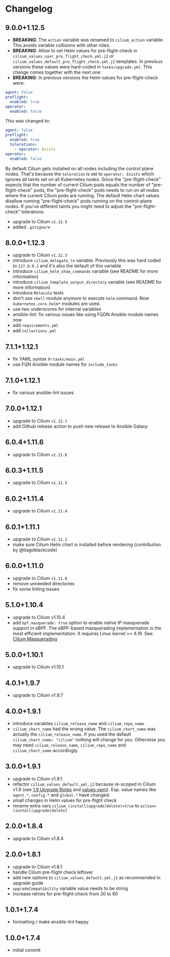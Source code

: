 # Changelog

## 9.0.0+1.12.5

- **BREAKING**: The `action` variable was renamed to `cilium_action` variable. This avoids variable collisions with other roles.
- **BREAKING**: Allow to set Helm values for pre-flight-check in `cilium_values_user_pre_flight_check.yml.j2` or `cilium_values_default_pre_flight_check.yml.j2` templates. In previous versions these values were hard-coded in `tasks/upgrade.yml`. This change comes together with the next one:
- **BREAKING**: In previous versions the Helm values for pre-flight-check were:

```yaml
agent: false
preflight:
  enabled: true
operator:
  enabled: false
```

This was changed to:

```yaml
agent: false
preflight:
  enabled: true
  tolerations:
    - operator: Exists
operator:
  enabled: false
```

By default Cilium gets installed on all nodes including the control plane nodes. That's because the `toleration` is set to `operator: Exists` which ignores all taints set on all Kubernetes nodes. Since the "pre-flight-check" expects that the number of current Cilium pods equals the number of "pre-flight-check" pods, the "pre-flight-check" pods needs to run on all nodes where the current Cilium pods are running. The default Helm chart values disallow running "pre-flight-check" pods running on the control-plane nodes. If you've different taints you might need to adjust the "pre-flight-check" tolerations.

- upgrade to Cilium `v1.12.5`
- added `.gitignore`

## 8.0.0+1.12.3

- upgrade to Cilium `v1.12.3`
- introduce `cilium_delegate_to` variable. Previously this was hard coded to `127.0.0.1` and it's also the default of this variable.
- introduce `cilium_helm_show_commands` variable (see README for more information)
- introduce `cilium_template_output_directory` variable (see README for more information)
- introduce `Molecule` tests
- don't use `shell` module anymore to execute `helm` command. Now `kubernetes.core.helm*` modules are used.
- use two underscores for internal variables
- ansible-lint: fix various issues like using FQDN Ansible module names now
- add `requirements.yml`
- add `collections.yml`

## 7.1.1+1.12.1

- fix YAML syntax in `tasks/main.yml`
- use FQN Ansible module names for `include_tasks`

## 7.1.0+1.12.1

- fix various ansible-lint issues

## 7.0.0+1.12.1

- upgrade to Cilium `v1.12.1`
- add Github release action to push new release to Ansible Galaxy

## 6.0.4+1.11.6

- upgrade to Cilium `v1.11.6`

## 6.0.3+1.11.5

- upgrade to Cilium `v1.11.5`

## 6.0.2+1.11.4

- upgrade to Cilium `v1.11.4`

## 6.0.1+1.11.1

- upgrade to Cilium `v1.11.1`
- make sure Cilium Helm chart is installed before rendering (contribution by @tiagoblackcode)

## 6.0.0+1.11.0

- upgrade to Cilium `v1.11.0`
- remove unneeded directories
- fix some linting issues

## 5.1.0+1.10.4

- upgrade to Cilium v1.10.4
- add `bpf.masquerade: true` option to enable native IP masquerade support in eBPF. The eBPF-based masquerading implementation is the most efficient implementation. It requires Linux kernel >= 4.19. See: [Cilium Masquerading](https://docs.cilium.io/en/stable/concepts/networking/masquerading/)

## 5.0.0+1.10.1

- upgrade to Cilium v1.10.1

## 4.0.1+1.9.7

- upgrade to Cilium v1.9.7

## 4.0.0+1.9.1

- introduce variables `cilium_release_name` and `cilium_repo_name`
- `cilium_chart_name` had the wrong value. The `cilium_chart_name` was actually the `cilium_release_name`. If you used the default `cilium_chart_name: "cilium"` nothing will change for you. Otherwise you may need `cilium_release_name`, `cilium_repo_name` and `cilium_chart_name` accordingly.

## 3.0.0+1.9.1

- upgrade to Cilium v1.9.1
- refactor `cilium_values_default.yml.j2` because re-scoped in Cilium v1.9 (see [1.9 Upgrade Notes](https://docs.cilium.io/en/v1.9/operations/upgrade/#upgrade-notes) and [values.yaml](https://github.com/cilium/cilium/blob/master/install/kubernetes/cilium/values.yaml)). Esp. value names like `agent.*`, `config.*` and `global.*` have changed.
- small changes in Helm values for pre-flight check
- rename extra vars `cilium_(install|upgrade|delete)=true` to `action=(install|upgrade|delete)`

## 2.0.0+1.8.4

- upgrade to Cilium v1.8.4

## 2.0.0+1.8.1

- upgrade to Cilium v1.8.1
- handle Cilium pre-flight check leftover
- add new options to `cilium_values_default.yml.j2` as recommended in upgrade guide
- `upgradeCompatibility` variable value needs to be string
- increase retries for pre-flight-check from 30 to 60

## 1.0.1+1.7.4

- formatting / make ansible-lint happy

## 1.0.0+1.7.4

- initial commit
